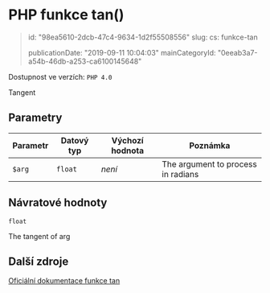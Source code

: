 PHP funkce tan()
================

> id: "98ea5610-2dcb-47c4-9634-1d2f55508556"
> slug:
> 	cs: funkce-tan
>
> publicationDate: "2019-09-11 10:04:03"
> mainCategoryId: "0eeab3a7-a54b-46db-a253-ca6100145648"

Dostupnost ve verzích: `PHP 4.0`

Tangent


Parametry
--------------

| Parametr | Datový typ | Výchozí hodnota | Poznámka |
|-----|-----|-----|-----|
| `$arg` | `float` | *není* | The argument to process in radians |


Návratové hodnoty
----------------

`float`

The tangent of arg

Další zdroje
------------

[Oficiální dokumentace funkce tan](https://www.php.net/manual/en/function.tan.php)
